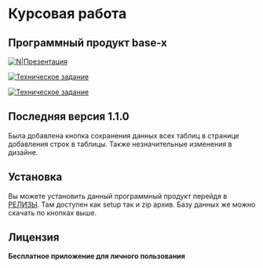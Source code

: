 # Курсовая работа
## Программный продукт base-x

[![N|Презентация](https://i.imgur.com/AO7pIGQ.png)](https://disk.yandex.ru/d/eXuqVqLwCGWxqg)

[![Техническое задание](https://i.imgur.com/rgbfIJ0.png)](https://disk.yandex.ru/i/uOYjnmv8QwEMCQ)

[![Техническое задание](https://i.imgur.com/l2Mo2Up.png)](https://disk.yandex.ru/i/uOYjnmv8QwEMCQ)

## Последняя версия 1.1.0
Была добавлена кнопка сохранения данных всех таблиц в странице добавления строк в таблицы. Также незначительные изменения в дизайне.

## Установка

Вы можете установить данный программный продукт перейдя в  [РЕЛИЗЫ](https://github.com/DefomCode/base-x/releases). Там доступен как setup так и zip архив. Базу данных же можно скачать по кнопках выше.

## Лицензия

**Бесплатное приложение для личного пользования**

[//]: # (These are reference links used in the body of this note and get stripped out when the markdown processor does its job. There is no need to format nicely because it shouldn't be seen. Thanks SO - http://stackoverflow.com/questions/4823468/store-comments-in-markdown-syntax)

   [dill]: <https://github.com/joemccann/dillinger>
   [git-repo-url]: <https://github.com/joemccann/dillinger.git>
   [john gruber]: <http://daringfireball.net>
   [df1]: <http://daringfireball.net/projects/markdown/>
   [markdown-it]: <https://github.com/markdown-it/markdown-it>
   [Ace Editor]: <http://ace.ajax.org>
   [node.js]: <http://nodejs.org>
   [Twitter Bootstrap]: <http://twitter.github.com/bootstrap/>
   [jQuery]: <http://jquery.com>
   [@tjholowaychuk]: <http://twitter.com/tjholowaychuk>
   [express]: <http://expressjs.com>
   [AngularJS]: <http://angularjs.org>
   [Gulp]: <http://gulpjs.com>

   [PlDb]: <https://github.com/joemccann/dillinger/tree/master/plugins/dropbox/README.md>
   [PlGh]: <https://github.com/joemccann/dillinger/tree/master/plugins/github/README.md>
   [PlGd]: <https://github.com/joemccann/dillinger/tree/master/plugins/googledrive/README.md>
   [PlOd]: <https://github.com/joemccann/dillinger/tree/master/plugins/onedrive/README.md>
   [PlMe]: <https://github.com/joemccann/dillinger/tree/master/plugins/medium/README.md>
   [PlGa]: <https://github.com/RahulHP/dillinger/blob/master/plugins/googleanalytics/README.md>
